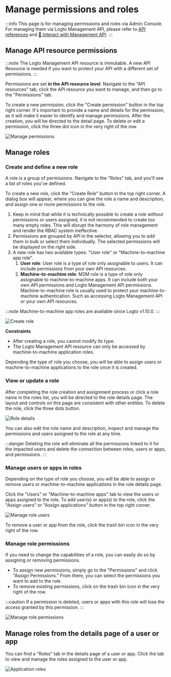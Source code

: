 <head>
  <link rel="canonical" href="https://docs.logto.io/authorization/role-based-access-control/configure-permissions/" />
</head>

# Manage permissions and roles

:::info
This page is for managing permissions and roles via Admin Console. For managing them via Logto Management API, please refer to [API references](https://openapi.logto.io/) and [🚝 Interact with Management API](/docs/recipes/interact-with-management-api/README.md).
:::

## Manage API resource permissions

:::note
The Logto Management API resource is immutable. A new API Resource is needed if you want to protect your API with a different set of permissions.
:::

Permissions are set **in the API resource level**. Navigate to the "API resources" tab, click the API resource you want to manage, and then go to the "Permissions" tab.

To create a new permission, click the "Create permission" button in the top right corner. It's important to provide a name and details for the permission, as it will make it easier to identify and manage permissions. After the creation, you will be directed to the detail page. To delete or edit a permission, click the three dot icon in the very right of the row.

![Manage permissions](./assets/manage-permissions.webp)

## Manage roles

### Create and define a new role

A role is a group of permissions. Navigate to the "Roles" tab, and you'll see a list of roles you've defined.

To create a new role, click the "Create Role" button in the top right corner. A dialog box will appear, where you can give the role a name and description, and assign one or more permissions to the role.

1. Keep in mind that while it is technically possible to create a role _without_ permissions or users assigned, it is not recommended to create too many empty roles. This will disrupt the harmony of role management and render the RBAC system ineffective.
2. Permissions are grouped by API in the selector, allowing you to add them in bulk or select them individually. The selected permissions will be displayed on the right side.
3. A new role has two available types: "User role" or "Machine-to-machine app role".
   1. **User role**: User role is a type of role only assignable to users. It can include permissions from your own API resources.
   2. **Machine-to-machine role**: M2M role is a type of role only assignable to machine-to-machine apps. It can include both your own API permissions and Logto Management API permissions. Machine-to-machine role is usually used to protect your machine-to-machine authentication. Such as accessing Logto Management API or your own API resources.

:::note
Machine-to-machine app roles are available since Logto v1.10.0.
:::

![Create role](assets/create-role.webp)

**Constraints**

- After creating a role, you cannot modify its type.
- The Logto Management API resource can only be accessed by machine-to-machine application roles.

Depending the type of role you choose, you will be able to assign users or machine-to-machine applications to the role once it is created.

### View or update a role

After completing the role creation and assignment process or click a role name in the roles list, you will be directed to the role details page. The layout and controls on this page are consistent with other entities. To delete the role, click the three dots button.

![Role details](./assets/manage-role-permissions.webp)

You can also edit the role name and description, inspect and manage the permissions and users assigned to the role at any time.

:::danger
Deleting the role will eliminate all the permissions linked to it for the impacted users and delete the connection between roles, users or apps, and permissions.
:::

### Manage users or apps in roles

Depending on the type of role you choose, you will be able to assign or remove users or machine-to-machine applications in the role details page.

Click the "Users" or "Machine-to-machine apps" tab to view the users or apps assigned to the role. To add user(s) or app(s) to the role, click the "Assign users" or "Assign applications" button in the top right corner.

![Manage role users](./assets/manage-role-users.webp)

To remove a user or app from the role, click the trash bin icon in the very right of the row.

### Manage role permissions

If you need to change the capabilities of a role, you can easily do so by assigning or removing permissions.

- To assign new permissions, simply go to the "Permissions" and click "Assign Permissions." From there, you can select the permissions you want to add to the role.
- To remove existing permissions, click on the trash bin icon in the very right of the row.

:::caution
If a permission is deleted, users or apps with this role will lose the access granted by this permission.
:::

![Manage role permissions](./assets/manage-role-permissions.webp)

## Manage roles from the details page of a user or app

You can find a "Roles" tab in the details page of a user or app. Click the tab to view and manage the roles assigned to the user or app.

![Application roles](./assets/app-roles.webp)

